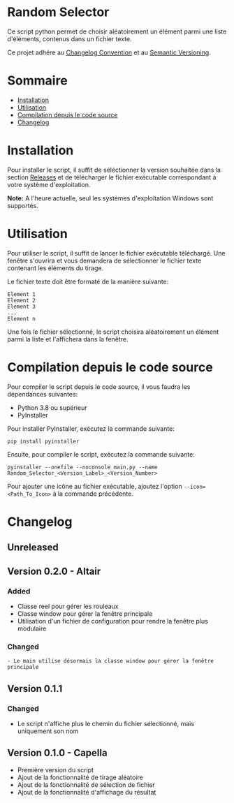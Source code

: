 # Random Selector

Ce script python permet de choisir aléatoirement un élément parmi une liste d'éléments, contenus dans un fichier texte.

Ce projet adhére au [Changelog Convention](https://keepachangelog.com/en/1.0.0/) et au [Semantic Versioning](https://semver.org/).

# Sommaire

- [Installation](#installation)
- [Utilisation](#utilisation)
- [Compilation depuis le code source](#compilation-depuis-le-code-source)
- [Changelog](#changelog)

# Installation

Pour installer le script, il suffit de séléctionner la version souhaitée dans la section [Releases](https://github.com/Darkbriks/Random_Selector_PY/releases) et de télécharger le fichier exécutable correspondant à votre système d'exploitation.

**Note:** A l'heure actuelle, seul les systèmes d'exploitation Windows sont supportés.

# Utilisation

Pour utiliser le script, il suffit de lancer le fichier exécutable téléchargé. Une fenêtre s'ouvrira et vous demandera de sélectionner le fichier texte contenant les éléments du tirage.

Le fichier texte doit être formaté de la manière suivante:
```
Element 1
Element 2
Element 3
...
Element n
```

Une fois le fichier sélectionné, le script choisira aléatoirement un élément parmi la liste et l'affichera dans la fenêtre.

# Compilation depuis le code source

Pour compiler le script depuis le code source, il vous faudra les dépendances suivantes:
- Python 3.8 ou supérieur
- PyInstaller

Pour installer PyInstaller, exécutez la commande suivante:
```
pip install pyinstaller
```

Ensuite, pour compiler le script, exécutez la commande suivante:
```
pyinstaller --onefile --noconsole main.py --name Random_Selector_<Version_Label>_<Version_Number>
```

Pour ajouter une icône au fichier exécutable, ajoutez l'option `--icon=<Path_To_Icon>` à la commande précédente.

# Changelog

## **Unreleased**

## **Version 0.2.0 - Altair**

### **Added**
  - Classe reel pour gérer les rouleaux
  - Classe window pour gérer la fenêtre principale
  - Utilisation d'un fichier de configuration pour rendre la fenêtre plus modulaire

### **Changed**
    - Le main utilise désormais la classe window pour gérer la fenêtre principale

## **Version 0.1.1**

### **Changed**
  - Le script n'affiche plus le chemin du fichier sélectionné, mais uniquement son nom

## **Version 0.1.0 - Capella**
  - Première version du script
  - Ajout de la fonctionnalité de tirage aléatoire
  - Ajout de la fonctionnalité de sélection de fichier
  - Ajout de la fonctionnalité d'affichage du résultat